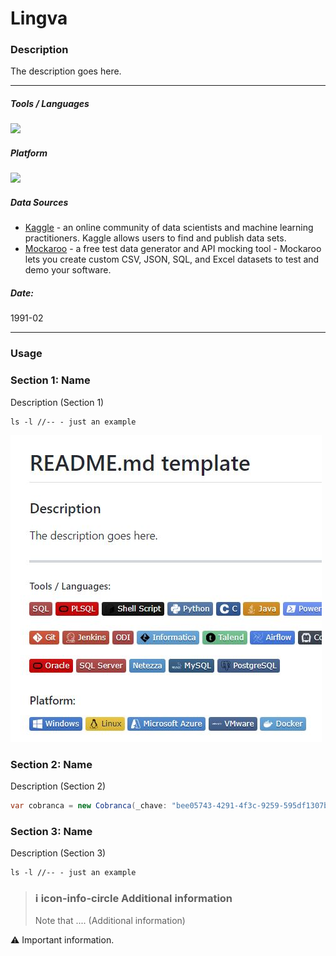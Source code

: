 # Lingva

### Description 
The description goes here.

-----

##### Tools / Languages  
<img src="https://img.shields.io/badge/C-00599C?logo=c&logoColor=white" />

##### Platform 
<img height="20" src="https://img.shields.io/badge/MS DOS-000000?logo=dos&logoColor=white" /> 

##### Data Sources  
- [Kaggle](https://www.kaggle.com/) - an online community of data scientists and machine learning practitioners. Kaggle allows users to find and publish data sets.
- [Mockaroo](https://www.mockaroo.com/) - a free test data generator and API mocking tool - Mockaroo lets you create custom CSV, JSON, SQL, and Excel datasets to test and demo your software.

##### Date:  
1991-02

-----


### Usage

### Section 1: Name
Description (Section 1)

```shell
ls -l //-- - just an example 
```
![](https://github.com/vzolotar/README.md-template/blob/main/images/sample_image.jpg?raw=true) 

### Section 2: Name
Description (Section 2)

```csharp
var cobranca = new Cobranca(_chave: "bee05743-4291-4f3c-9259-595df1307ba1");
```

### Section 3: Name
Description (Section 3)
```shell
ls -l //-- - just an example 
```
> ### ℹ️ icon-info-circle Additional information
> Note that .... (Additional information)

⚠  Important information. 
